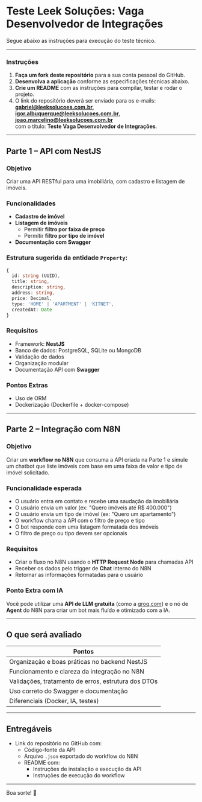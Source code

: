 # Teste Leek Soluções: Vaga Desenvolvedor de Integrações

Segue abaixo as instruções para execução do teste técnico.

---

### Instruções

1. **Faça um fork deste repositório** para a sua conta pessoal do GitHub.
2. **Desenvolva a aplicação** conforme as especificações técnicas abaixo.
3. **Crie um README** com as instruções para compilar, testar e rodar o projeto.
4. O link do repositório deverá ser enviado para os e-mails:  
   **gabriel@leeksolucoes.com.br**,  
   **igor.albuquerque@leeksolucoes.com.br**,  
   **joao.marcelino@leeksolucoes.com.br**  
   com o título: **Teste Vaga Desenvolvedor de Integrações**.

---

## Parte 1 – API com NestJS

### Objetivo
Criar uma API RESTful para uma imobiliária, com cadastro e listagem de imóveis.

### Funcionalidades

- **Cadastro de imóvel**
- **Listagem de imóveis**
  - Permitir **filtro por faixa de preço**
  - Permitir **filtro por tipo de imóvel**
- **Documentação com Swagger**

### Estrutura sugerida da entidade `Property`:

```ts
{
  id: string (UUID),
  title: string,
  description: string,
  address: string,
  price: Decimal,
  type: 'HOME' | 'APARTMENT' | 'KITNET',
  createdAt: Date
}
```

### Requisitos

- Framework: **NestJS**
- Banco de dados: PostgreSQL, SQLite ou MongoDB
- Validação de dados
- Organização modular
- Documentação API com **Swagger**

### Pontos Extras

- Uso de ORM
- Dockerização (Dockerfile + docker-compose)

---

## Parte 2 – Integração com N8N

### Objetivo
Criar um **workflow no N8N** que consuma a API criada na Parte 1 e simule um chatbot que liste imóveis com base em uma faixa de valor e tipo de imóvel solicitado.

### Funcionalidade esperada

- O usuário entra em contato e recebe uma saudação da imobiliária
- O usuário envia um valor (ex: "Quero imóveis até R$ 400.000")
- O usuário envia um tipo de imóvel (ex: "Quero um apartamento")
- O workflow chama a API com o filtro de preço e tipo
- O bot responde com uma listagem formatada dos imóveis
- O filtro de preço ou tipo devem ser opcionais

### Requisitos

- Criar o fluxo no N8N usando o **HTTP Request Node** para chamadas API
- Receber os dados pelo trigger de **Chat** interno do N8N
- Retornar as informações formatadas para o usuário

### Ponto Extra com IA

Você pode utilizar uma **API de LLM gratuita** (como a [groq.com](https://groq.com)) e o nó de **Agent** do N8N para criar um bot mais fluído e otimizado com a IA.

---

## O que será avaliado

| Pontos |
|---------|
| Organização e boas práticas no backend NestJS |
| Funcionamento e clareza da integração no N8N |
| Validações, tratamento de erros, estrutura dos DTOs |
| Uso correto do Swagger e documentação |
| Diferenciais (Docker, IA, testes) |

---

## Entregáveis

- Link do repositório no GitHub com:
  - Código-fonte da API
  - Arquivo `.json` exportado do workflow do N8N
  - README com:
    - Instruções de instalação e execução da API
    - Instruções de execução do workflow

---

Boa sorte! 🚀
